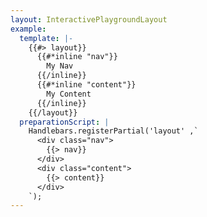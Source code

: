 ```yaml
---
layout: InteractivePlaygroundLayout
example:
  template: |-
    {{#> layout}}
      {{#*inline "nav"}}
        My Nav
      {{/inline}}
      {{#*inline "content"}}
        My Content
      {{/inline}}
    {{/layout}}
  preparationScript: |
    Handlebars.registerPartial('layout' ,`
      <div class="nav">
        {{> nav}}
      </div>
      <div class="content">
        {{> content}}
      </div>
    `);
---
```

